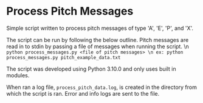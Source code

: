 # Process Pitch Messages

Simple script written to process pitch messages of type 'A', 'E', 'P', and 'X'. 

The script can be run by following the below outline. Pitch messages are read in to stdin by passing a file of messages when running the script.
\n `python process_messages.py <file of pitch messages> \n
ex: python process_messages.py pitch_example_data.txt`

The script was developed using Python 3.10.0 and only uses built in modules.

When ran a log file, `process_pitch_data.log`, is created in the directory from which the script is ran. Error and info logs are sent to the file.
